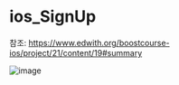 # ios_SignUp

참조: https://www.edwith.org/boostcourse-ios/project/21/content/19#summary

![image](https://cphinf.pstatic.net/mooc/20180323_19/1521785930838JE6Am_PNG/iOS2_1.png)
